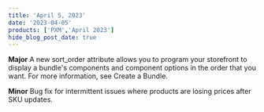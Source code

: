 ```yaml
---
title: 'April 5, 2023'
date: '2023-04-05'
products: ['PXM','April 2023']
hide_blog_post_date: true
---
```

**Major**
A new sort_order attribute allows you to program your storefront to display a bundle's components and component options in the order that you want. For more information, see Create a Bundle.

**Minor**
Bug fix for intermittent issues where products are losing prices after SKU updates.
